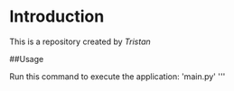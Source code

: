 # Introduction
This is a repository created by *Tristan*

##Usage

Run this command to execute the application:
'main.py'
'''
